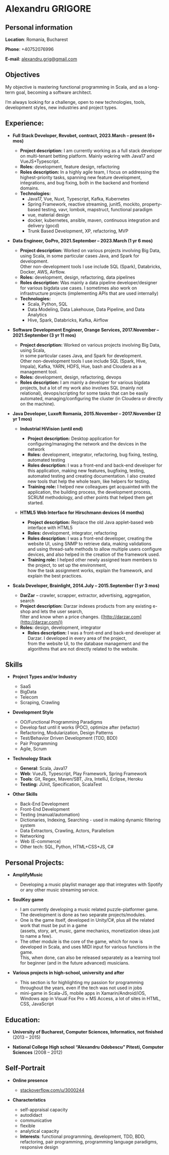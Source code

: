 Alexandru GRIGORE
======

## Personal information

**Location**:  Romania, Bucharest

**Phone**:     +40752076996

**E-mail**:    [alexandru.grig@gmail.com](mailto:alexandru.grig@gmail.com)

## Objectives

My objective is mastering functional programming in Scala, and as a long-term goal, becoming a software architect.

I’m always looking for a challenge, open to new technologies, tools, development styles, new industries and project types. 

## Experience:

- **Full Stack Developer, Revobet, contract, 2023.March – present (6+ mos)**
    - **Project description:** I am currently working as a full stack developer on multi-tenant betting platform. Mainly wokring with Java17 and VueJS+Typescript.
    - **Roles:** development, feature design, refactoring
    - **Roles description:** In a highly agile team, I focus on addressing the highest-priority tasks, spanning new feature development, integrations, and bug fixing, both in the backend and frontend domains. 
    - **Technologies:** 
        - Java17, Vue, Nuxt, Typescript, Kafka, Kubernetes
        - Spring Framework, reactive streaming, junit5, mockito, property-based testing, vavr, lombok, mapstruct, functional paradigm
        - vue, material design
        - docker, kubernetes, ansible, maven, continuous integration and delivery (gocd)
        - Trunk Based Development, XP, refactoring, MVP

- **Data Engineer, GoPro, 2021.September – 2023.March (1 yr 6 mos)**
    - **Project description:** Worked on various projects involving Big Data, using Scala, in some particular cases Java, and Spark for development.  
    Other non-development tools I use include SQL (Spark), Databricks, Docker, AWS, Airflow.
    - **Roles:** development, design, refactoring, data pipelines
    - **Roles description:** Was mainly a data pipeline developer/designer for various bigdata use cases. 
    I sometimes also work on infrastructure projects (implementing APIs that are used internally)
    - **Technologies:** 
        - Scala, Python, SQL
        - Data Modeling, Data Lakehouse, Data Pipeline, and Data Analytics
        - Hive, Spark, Databricks, Kafka, Airflow

- **Software Development Engineer, Orange Services, 2017.November – 2021.September (3 yr 11 mos)** 
    - **Project description:** Worked on various projects involving Big Data, using Scala,  
    in some particular cases Java, and Spark for development.  
    Other non-development tools I use include SQL (Spark, Hive, Impala), Kafka, YARN, HDFS, Hue, bash and Cloudera as a management tool.
    - **Roles:** development, design, refactoring, devops
    - **Roles description:** I am mainly a developer for various bigdata projects, but a lot of my work also involves SQL (mainly not relational),
    devops/scripting for some tasks that can be easily automated, managing/configuring the cluster (in Cloudera or directly on the machine). 

- **Java Developer, Luxoft Romania, 2015.November – 2017.November (2 yr 1 mos)** 
    - **Industrial HiVision (until end)** 
        - **Project description:** Desktop application for configuring/managing the network and the devices in the network 
        - **Roles:** development, integrator, refactoring, bug fixing, testing, automated testing
        - **Roles description:** I was a front-end and back-end developer for this application, making new features, bugfixing, testing,  
        automated testing and creating documentation. I also created new tools that help the whole team, like helpers for testing.
        - **Training role:** I helped new colleagues get acquainted with the application, the building process, the development process,  
        SCRUM methodology, and other points that helped them get started.

    - **HTML5 Web Interface for Hirschmann devices (4 months)** 
        - **Project description:** Replace the old Java applet-based web interface with HTML5 
        - **Roles:** development, integrator, refactoring 
        - **Roles description:** I was a front-end developer, creating the website UI, using SNMP to retrieve data, making validations  
        and using thread-safe methods to allow multiple users configure devices, and also helped in the creation of the framework used. 
        - **Training role:** I helped other newly assigned team members to the project, to set up the environment,  
        how the task assignment works, explain the framework, and explain the best practices. 

- **Scala Developer, Brainlight, 2014.July – 2015.September (1 yr 3 mos)** 
    - **DarZar** – crawler, scrapper, extractor, advertising, aggregation, search 
    - **Project description:** Darzar indexes products from any existing e-shop and lets the user search,   
    filter and know when a price changes. ([http://darzar.com](http://darzar.com/)) 
    - **Roles:** design, development, integrator 
        - **Roles description:** I was a front-end and back-end developer at Darzar. I developed in every area of the project,  
    from the website UI, to the database management and the algorithms that are not directly related to the website.  
    
## Skills

- **Project Types and/or Industry** 
    - SaaS
    - BigData
    - Telecom
    - Scraping, Crawling

- **Development Style** 
    - OO/Functional Programming Paradigms 
    - Develop fast until it works (POC), optimize after (refactor)
    - Refactoring, Modularization, Design Patterns
    - Test/Behavior Driven Development (TDD, BDD) 
    - Pair Programming 
    - Agile, Scrum 

- **Technology Stack** 
    - **General**: Scala, Java17
    - **Web**: VueJS, Typescript, Play Framework, Spring Framework
    - **Tools**: Git, Regex, Maven/SBT, Jira, IntelliJ, Eclipse, Heroku
    - **Testing:** JUnit, Specification, ScalaTest

- **Other Skills** 
    - Back-End Development 
    - Front-End Development
    - Testing (manual/automation)
    - Dictionaries, Indexing, Searching - used in making dynamic filtering system
    - Data Extractors, Crawling, Actors, Parallelism
    - Networking 
    - Web (E-commerce)
    - Other tech: SQL, Python, HTML+CSS+JS, C# 

## Personal Projects:

- **AmplifyMusic**
  - Developing a music playlist manager app that integrates with Spotify or any other music streaming service.

- **SoulKey game**
    - I am currently developing a music related puzzle-platformer game. The development is done as two separate projects/modules.
    - One is the game itself, developed in Unity/C#, plus all the related work that must be put in a game  
    (assets, story, art, music, game mechanics, monetization ideas just to name a few).
    - The other module is the core of the game, which for now is developed in Scala, and uses MIDI input for various functions in the game.  
    This, when done, can also be released separately as a learning tool for beginner (and in the future advanced) musicians.

- **Various projects in high-school, university and after** 
    - This section is for highlighting my passion for programming throughout the years, even if the tech was not used in jobs
    - mini-game in Scala-JS, mobile apps in Xamarin/Android/iOS, Windows app in Visual Fox Pro + MS Access, a lot of sites in HTML, CSS, JavaScript

## Education:

- **University of Bucharest, Computer Sciences, Informatics, not finished** (2013 – 2015) 

- **National College High school “Alexandru Odobescu” Pitesti, Computer Sciences** (2008 – 2012) 

## Self-Portrait

- **Online presence** 
    - [stackoverflow.com/u/3000244](https://stackoverflow.com/users/3000244)

- **Characteristics** 
    - self-appraisal capacity 
    - autodidact 
    - communicative
    - flexible 
    - analytical capacity 
    - **Interests**: functional programming, development, TDD, BDD, refactoring, pair programming, programming language paradigms, responsive design 
